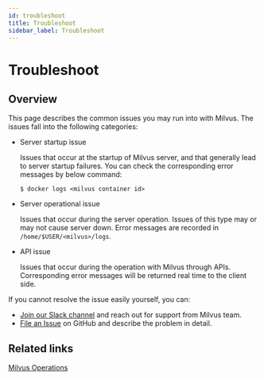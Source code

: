 ```yaml
---
id: troubleshoot
title: Troubleshoot
sidebar_label: Troubleshoot
---
```


# Troubleshoot

## Overview

This page describes the common issues you may run into with Milvus. The issues fall into the following categories:

- Server startup issue

  Issues that occur at the startup of Milvus server, and that generally lead to server startup failures. You can check the corresponding error messages by below command:
  
  ```
  $ docker logs <milvus container id>
  ```

- Server operational issue

  Issues that occur during the server operation. Issues of this type may or may not cause server down. Error messages are recorded in `/home/$USER/<milvus>/logs`.

- API issue

  Issues that occur during the operation with Milvus through APIs. Corresponding error messages will be returned real time to the client side.

If you cannot resolve the issue easily yourself, you can:
   - [Join our Slack channel](https://join.slack.com/t/milvusio/shared_invite/enQtNzY1OTQ0NDI3NjMzLWNmYmM1NmNjOTQ5MGI5NDhhYmRhMGU5M2NhNzhhMDMzY2MzNDdlYjM5ODQ5MmE3ODFlYzU3YjJkNmVlNDQ2ZTk) and reach out for support from Milvus team.
   - [File an Issue](https://github.com/milvus-io/milvus/issues/new/choose) on GitHub and describe the problem in detail.

## Related links
[Milvus Operations](milvus_operation.md)
